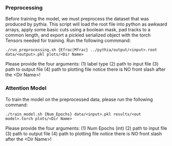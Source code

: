 ### Preprocessing
Before training the model, we must preprocess the dataset that was produced by pythia. This script will load the root file into python as awkward arrays, apply some basic cuts using a boolean mask, pad tracks to a common length, and export a pickled serialized object with the torch Tensors needed for training. Run the following commmand:

```
./run_preprocessing.sh {Efrac|Mfrac} ../pythia/output/<input>.root data/<output>.pkl plots/<Dir Name>
```
Please provide the four arguments: (1) label type (2) path to input file (3) path to output file (4) path to plotting file notice there is NO front slash after the \<Dir Name>!
### Attention Model
To train the model on the preprocessed data, please run the following command:

```
./train_model.sh {Num_Epochs} data/<input>.pkl results/<out model>.torch plots/<Dir Name>
```
Please provide the four arguments: (1) Num Epochs (int) (2) path to input file (3) path to output file (4) path to plotting file notice there is NO front slash after the \<Dir Name>!

